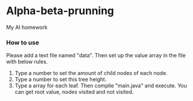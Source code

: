 # Alpha-beta-prunning
My AI homework

### How to use
Please add a text file named "data". Then set up the value array in the file with below rules.
1. Type a number to set the amount of child nodes of each node.
2. Type a number to set this tree height.
3. Type a array for each leaf.
Then complie "main.java" and execute. You can get root value, nodes visited and not visited.
